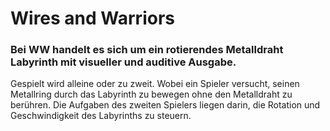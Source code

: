# Wires and Warriors

### Bei WW handelt es sich um ein rotierendes Metalldraht Labyrinth mit visueller und auditive Ausgabe.

Gespielt wird alleine oder zu zweit. Wobei ein Spieler versucht, seinen Metallring durch das Labyrinth zu bewegen ohne den Metalldraht zu berühren.
Die Aufgaben des zweiten Spielers liegen darin, die Rotation und Geschwindigkeit des Labyrinths zu steuern.